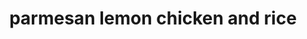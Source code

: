 ---
id: 593044f944e3ce00113dfb77
servings: 6
notes:
directions: '1 heat oven to 375°f. spray 8-inch square (2-quart) baking dish with cooking spray.
2 in baking dish; mix all ingredients well.
3 bake 45 to 50 minutes or until rice is tender and most of the liquid is absorbed.
4 let stand 10 minutes before serving.'
ingredients: '1 package (14 oz) chicken tenders (not breaded); cut into bite-size pieces
1 cup uncooked regular long-grain white rice
2 1/2 cups progresso™ chicken stock (from 32-oz carton)
1 1/2 cups shredded parmesan cheese
2 tablespoons lemon juice
1 tablespoon grated lemon peel
1/2 teaspoon black pepper
1/4 teaspoon salt'
rating: 5
ease: easy
category: main course
href: 'https: //www.pillsbury.com/recipes/parmesan-lemon-chicken-bake/f27858b6-5211-4c94-acff-18d0c70c7b72'
totalTime: 1 hour 10 minutes
cookTime: 1 hour
prepTime: 10 minutes
title: parmesan lemon chicken and rice

path: /parmesan-lemon-chicken-and-rice
---
